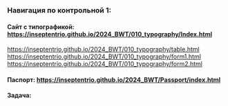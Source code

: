 ### Навигация по контрольной 1:
#### Сайт с типографикой: https://inseptentrio.github.io/2024_BWT/010_typography/Index.html
https://inseptentrio.github.io/2024_BWT/010_typography/table.html
https://inseptentrio.github.io/2024_BWT/010_typography/form1.html
https://inseptentrio.github.io/2024_BWT/010_typography/form2.html
#### Паспорт: https://inseptentrio.github.io/2024_BWT/Passport/index.html
#### Задача:
